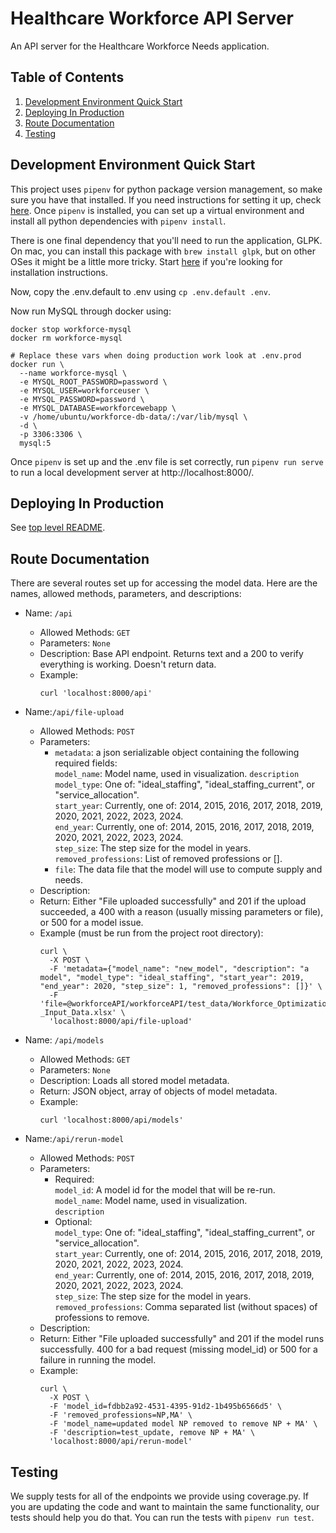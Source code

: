# Healthcare Workforce API Server

An API server for the Healthcare Workforce Needs application.

## Table of Contents

1. [Development Environment Quick Start](#development-environment-quick-start)
1. [Deploying In Production](#deploying-in-production)
1. [Route Documentation](#route-documentation)
1. [Testing](#testing)

## Development Environment Quick Start

This project uses `pipenv` for python package version management, so make sure you have that installed. If you need instructions for setting it up, check [here](https://pipenv.pypa.io/en/latest/install/#installing-pipenv). Once  `pipenv` is installed, you can set up a virtual environment and install all python dependencies with `pipenv install`.

There is one final dependency that you'll need to run the application, GLPK. On mac, you can install this package with `brew install glpk`, but on other OSes it might be a little more tricky. Start [here](https://www.gnu.org/software/glpk/) if you're looking for installation instructions.

Now, copy the .env.default to .env using `cp .env.default .env`.

Now run MySQL through docker using:
```
docker stop workforce-mysql
docker rm workforce-mysql

# Replace these vars when doing production work look at .env.prod
docker run \
  --name workforce-mysql \
  -e MYSQL_ROOT_PASSWORD=password \
  -e MYSQL_USER=workforceuser \
  -e MYSQL_PASSWORD=password \
  -e MYSQL_DATABASE=workforcewebapp \
  -v /home/ubuntu/workforce-db-data/:/var/lib/mysql \
  -d \
  -p 3306:3306 \
  mysql:5
```

Once `pipenv` is set up and the .env file is set correctly, run `pipenv run serve` to run a local development server at http://localhost:8000/.

## Deploying In Production

See [top level README](../README.md).

## Route Documentation 

There are several routes set up for accessing the model data. Here are the names, allowed methods, parameters, and descriptions:

- Name: `/api`
  - Allowed Methods: `GET`
  - Parameters: `None`
  - Description: Base API endpoint. Returns text and a 200 to verify everything is working. Doesn't return data.
  - Example:
    ```
    curl 'localhost:8000/api'
    ```

- Name:`/api/file-upload`
  - Allowed Methods: `POST`
  - Parameters:
      - `metadata`: a json serializable object containing the following required fields:  
          `model_name`: Model name, used in visualization. 
          `description`  
          `model_type`: One of: "ideal_staffing", "ideal_staffing_current", or "service_allocation".  
          `start_year`: Currently, one of: 2014, 2015, 2016, 2017, 2018, 2019, 2020, 2021, 2022, 2023, 2024.  
          `end_year`: Currently, one of: 2014, 2015, 2016, 2017, 2018, 2019, 2020, 2021, 2022, 2023, 2024.  
          `step_size`: The step size for the model in years.  
          `removed_professions`: List of removed professions or [].
      - `file`: The data file that the model will use to compute supply and needs.
  - Description:
  - Return: Either "File uploaded successfully" and 201 if the upload succeeded, a 400 with a reason (usually missing parameters or file), or 500 for a model issue.
  - Example (must be run from the project root directory):
    ```
    curl \
      -X POST \
      -F 'metadata={"model_name": "new_model", "description": "a model", "model_type": "ideal_staffing", "start_year": 2019, "end_year": 2020, "step_size": 1, "removed_professions": []}' \
      -F 'file=@workforceAPI/workforceAPI/test_data/Workforce_Optimization_Tool_-_Input_Data.xlsx' \
      'localhost:8000/api/file-upload'
    ```

- Name: `/api/models`
  - Allowed Methods: `GET`
  - Parameters: `None`
  - Description: Loads all stored model metadata.
  - Return: JSON object, array of objects of model metadata.
  - Example:
    ```
    curl 'localhost:8000/api/models'
    ```

- Name:`/api/rerun-model`
  - Allowed Methods: `POST`
  - Parameters:
      - Required:  
           `model_id`: A model id for the model that will be re-run.  
           `model_name`: Model name, used in visualization.  
           `description`  
      - Optional:  
          `model_type`: One of: "ideal_staffing", "ideal_staffing_current", or "service_allocation".  
          `start_year`: Currently, one of: 2014, 2015, 2016, 2017, 2018, 2019, 2020, 2021, 2022, 2023, 2024.  
          `end_year`: Currently, one of: 2014, 2015, 2016, 2017, 2018, 2019, 2020, 2021, 2022, 2023, 2024.  
          `step_size`: The step size for the model in years.  
          `removed_professions`: Comma separated list (without spaces) of professions to remove.
  - Description:
  - Return: Either "File uploaded successfully" and 201 if the model runs successfully. 400 for a bad request (missing model_id) or 500 for a failure in running the model.
  - Example:
    ```
    curl \
      -X POST \
      -F 'model_id=fdbb2a92-4531-4395-91d2-1b495b6566d5' \
      -F 'removed_professions=NP,MA' \
      -F 'model_name=updated model NP removed to remove NP + MA' \
      -F 'description=test_update, remove NP + MA' \
      'localhost:8000/api/rerun-model'
    ```

## Testing

We supply tests for all of the endpoints we provide using coverage.py. If you are updating the code and want to maintain the same functionality, our tests should help you do that. You can run the tests with `pipenv run test`.
